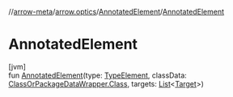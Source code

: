 //[arrow-meta](../../../index.md)/[arrow.optics](../index.md)/[AnnotatedElement](index.md)/[AnnotatedElement](-annotated-element.md)

# AnnotatedElement

[jvm]\
fun [AnnotatedElement](-annotated-element.md)(type: [TypeElement](https://docs.oracle.com/javase/8/docs/api/javax/lang/model/element/TypeElement.html), classData: [ClassOrPackageDataWrapper.Class](../../arrow.common.utils/-class-or-package-data-wrapper/-class/index.md), targets: [List](https://kotlinlang.org/api/latest/jvm/stdlib/kotlin.collections/-list/index.html)&lt;[Target](../-target/index.md)&gt;)
